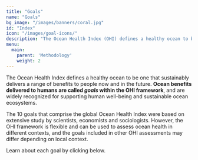 ```yaml
---
title: "Goals"
name: "Goals"
bg_image: "/images/banners/coral.jpg"
id: "Index"
icon: "/images/goal-icons/"
description: "The Ocean Health Index (OHI) defines a healthy ocean to be one that sustainably delivers a range of benefits to people now and in the future."
menu:
  main:
    parent: 'Methodology'
    weight: 2
---
```


<!--## Ocean benefits delivered to humans now and in the future.-->


The Ocean Health Index defines a healthy ocean to be one that sustainably delivers a range of benefits to people now and in the future. **Ocean benefits delivered to humans are called _goals_ within the OHI framework**, and are widely recognized for supporting human well-being and sustainable ocean ecosystems.

The 10 goals that comprise the global Ocean Health Index were based on extensive study by scientists, economists and sociologists.  However, the OHI framework is flexible and can be used to assess ocean health in  different contexts, and the goals included in other OHI assessments may differ depending on local context. 

Learn about each goal by clicking below.
